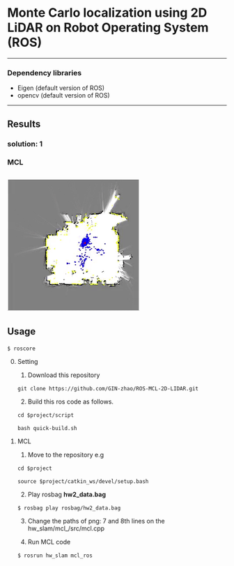 # Monte Carlo localization using 2D LiDAR on Robot Operating System (ROS)

---

### Dependency libraries

* Eigen (default version of ROS)
* opencv (default version of ROS)
---

## Results

### solution: 1

### MCL

![mcl](./results/gif/mcl.gif)
---
## Usage

<pre><code>$ roscore</code></pre>

0. Setting
    1. Download this repository 
    <pre><code>git clone https://github.com/GIN-zhao/ROS-MCL-2D-LIDAR.git</code></pre>
    2. Build this ros code as follows.
    <pre><code>cd $project/script </code></pre>

    <pre><code>bash quick-build.sh </code></pre>


1.  MCL

    1. Move to the repository e.g
  
    <pre><code>cd $project </code></pre>
    <pre><code>source $project/catkin_ws/devel/setup.bash </code></pre>

    2. Play rosbag **hw2_data.bag**

    <pre><code>$ rosbag play rosbag/hw2_data.bag</code></pre>

    3. Change the paths of png: 7 and 8th lines on the hw_slam/mcl_/src/mcl.cpp
    
    4. Run MCL code

    <pre><code>$ rosrun hw_slam mcl_ros</code></pre>



